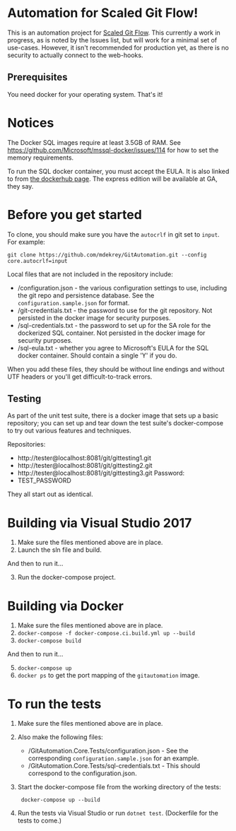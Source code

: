# Automation for Scaled Git Flow!

This is an automation project for [Scaled Git Flow](https://medium.com/@matt.dekrey/a-better-git-branching-model-b3bc8b73e472). 
This currently a work in progress, as is noted by the Issues list, but will work for a minimal set of use-cases. However, it isn't recommended
for production yet, as there is no security to actually connect to the web-hooks.

## Prerequisites

You need docker for your operating system. That's it!

# Notices
The Docker SQL images require at least 3.5GB of RAM. See https://github.com/Microsoft/mssql-docker/issues/114 for how to set the memory requirements.

To run the SQL docker container, you must accept the EULA. It is also linked to from [the dockerhub page](https://hub.docker.com/r/microsoft/mssql-server-linux/). The express edition will be available at GA, they say. 

# Before you get started
To clone, you should make sure you have the `autocrlf` in git set to `input`. For example:

    git clone https://github.com/mdekrey/GitAutomation.git --config core.autocrlf=input

Local files that are not included in the repository include:

 * /configuration.json - the various configuration settings to use, including the git repo and persistence database. See the `configuration.sample.json` for format.
 * /git-credentials.txt - the password to use for the git repository. Not persisted in the docker image for security purposes.
 * /sql-credentials.txt - the password to set up for the SA role for the dockerized SQL container. Not persisted in the docker image for security purposes.
 * /sql-eula.txt - whether you agree to Microsoft's EULA for the SQL docker container. Should contain a single 'Y' if you do.

 When you add these files, they should be without line endings and without UTF headers or you'll get difficult-to-track errors.

## Testing

As part of the unit test suite, there is a docker image that sets up a basic repository; you can set up and tear down the test suite's docker-compose to try out various features and techniques.

Repositories: 
 - http://tester@localhost:8081/git/gittesting1.git
 - http://tester@localhost:8081/git/gittesting2.git
 - http://tester@localhost:8081/git/gittesting3.git
Password:
 - TEST_PASSWORD

They all start out as identical.

# Building via Visual Studio 2017

1. Make sure the files mentioned above are in place.
2. Launch the sln file and build.

And then to run it...

3. Run the docker-compose project.

# Building via Docker

1. Make sure the files mentioned above are in place.
2. `docker-compose -f docker-compose.ci.build.yml up --build` 
4. `docker-compose build`

And then to run it...

5. `docker-compose up`
6. `docker ps` to get the port mapping of the `gitautomation` image.

# To run the tests

1. Make sure the files mentioned above are in place.
2. Also make the following files:

    * /GitAutomation.Core.Tests/configuration.json - See the corresponding `configuration.sample.json` for an example.
	* /GitAutomation.Core.Tests/sql-credentials.txt - This should correspond to the configuration.json.

3. Start the docker-compose file from the working directory of the tests:

        docker-compose up --build

4. Run the tests via Visual Studio or run `dotnet test`. (Dockerfile for the tests to come.)
